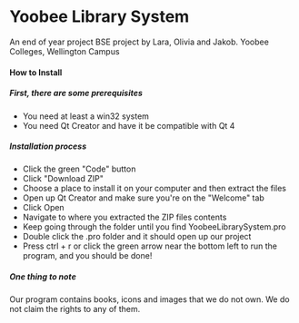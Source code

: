 # Yoobee Library System
An end of year project BSE project by Lara, Olivia and Jakob.
Yoobee Colleges, Wellington Campus

#### How to Install
##### First, there are some prerequisites
- You need at least a win32 system
- You need Qt Creator and have it be compatible with Qt 4

##### Installation process
- Click the green "Code" button
- Click "Download ZIP"
- Choose a place to install it on your computer and then extract the files
- Open up Qt Creator and make sure you're on the "Welcome" tab
- Click Open
- Navigate to where you extracted the ZIP files contents
- Keep going through the folder until you find YoobeeLibrarySystem.pro
- Double click the .pro folder and it should open up our project
- Press ctrl + r or click the green arrow near the bottom left to run the program, and you should be done!

##### One thing to note
Our program contains books, icons and images that we do not own. We do not claim the rights to any of them.
